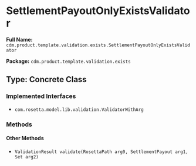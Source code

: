 # SettlementPayoutOnlyExistsValidator

**Full Name:** `cdm.product.template.validation.exists.SettlementPayoutOnlyExistsValidator`

**Package:** `cdm.product.template.validation.exists`

## Type: Concrete Class

### Implemented Interfaces

- `com.rosetta.model.lib.validation.ValidatorWithArg`

### Methods

#### Other Methods

- `ValidationResult validate(RosettaPath arg0, SettlementPayout arg1, Set arg2)`

